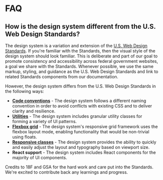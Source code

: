 # FAQ

## How is the design system different from the U.S. Web Design Standards?

The design system is a variation and extension of the [U.S. Web Design Standards](https://standards.usa.gov). If you're familiar with the Standards, then the visual style of the design system should look familiar. This is deliberate and part of our goal to promote consistency and accessibility across federal government websites, a goal we share with the Standards. Whenever possible, we use the same markup, styling, and guidance as the U.S. Web Design Standards and link to related Standards components from our documentation.

However, the design system differs from the U.S. Web Design Standards in the following ways:

- **[Code conventions](https://design.cms.gov/guidelines/code-conventions)** - The design system follows a different naming convention in order to avoid conflicts with existing CSS and to deliver clarity and resilience.
- **[Utilities](https://design.cms.gov/utilities)** - The design system includes granular utility classes for forming a variety of UI patterns.
- **[Flexbox grid](https://design.cms.gov/layout/grid)** - The design system's responsive grid framework uses the flexbox layout mode, enabling functionality that would be non-trivial using floats.
- **[Responsive classes](https://design.cms.gov/guidelines/responsive/)** - The design system provides the ability to quickly and easily adjust the layout and typography based on viewport size.
- **React support** - The design system includes React components for the majority of UI components.

Credits to 18F and GSA for the hard work and care put into the Standards. We're excited to contribute back any learnings and progress.
